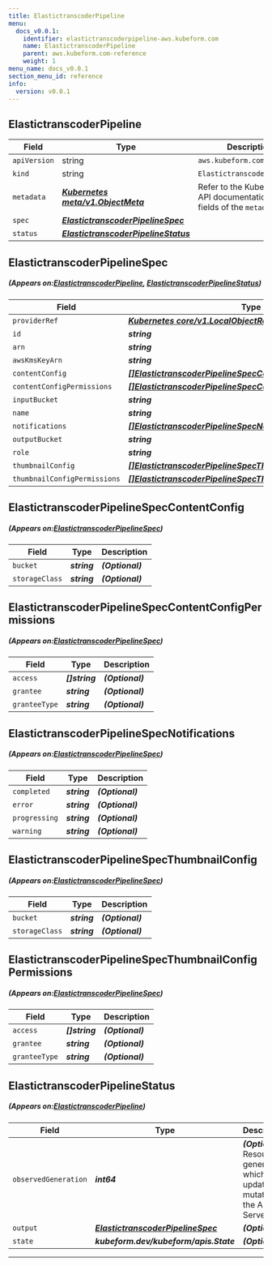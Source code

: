 ```yaml
---
title: ElastictranscoderPipeline
menu:
  docs_v0.0.1:
    identifier: elastictranscoderpipeline-aws.kubeform.com
    name: ElastictranscoderPipeline
    parent: aws.kubeform.com-reference
    weight: 1
menu_name: docs_v0.0.1
section_menu_id: reference
info:
  version: v0.0.1
---
```


## ElastictranscoderPipeline
| Field | Type | Description |
| ------ | ----- | ----------- |
| `apiVersion` | string | `aws.kubeform.com/v1alpha1` |
|    `kind` | string | `ElastictranscoderPipeline` |
| `metadata` | ***[Kubernetes meta/v1.ObjectMeta](https://kubernetes.io/docs/reference/generated/kubernetes-api/v1.13/#objectmeta-v1-meta)***|Refer to the Kubernetes API documentation for the fields of the `metadata` field.|
| `spec` | ***[ElastictranscoderPipelineSpec](#ElastictranscoderPipelineSpec)***||
| `status` | ***[ElastictranscoderPipelineStatus](#ElastictranscoderPipelineStatus)***||
## ElastictranscoderPipelineSpec
##### (Appears on:[ElastictranscoderPipeline](#ElastictranscoderPipeline), [ElastictranscoderPipelineStatus](#ElastictranscoderPipelineStatus))
| Field | Type | Description |
| ------ | ----- | ----------- |
| `providerRef` | ***[Kubernetes core/v1.LocalObjectReference](https://kubernetes.io/docs/reference/generated/kubernetes-api/v1.13/#localobjectreference-v1-core)***||
| `id` | ***string***||
| `arn` | ***string***| ***(Optional)*** |
| `awsKmsKeyArn` | ***string***| ***(Optional)*** |
| `contentConfig` | ***[[]ElastictranscoderPipelineSpecContentConfig](#ElastictranscoderPipelineSpecContentConfig)***| ***(Optional)*** |
| `contentConfigPermissions` | ***[[]ElastictranscoderPipelineSpecContentConfigPermissions](#ElastictranscoderPipelineSpecContentConfigPermissions)***| ***(Optional)*** |
| `inputBucket` | ***string***||
| `name` | ***string***| ***(Optional)*** |
| `notifications` | ***[[]ElastictranscoderPipelineSpecNotifications](#ElastictranscoderPipelineSpecNotifications)***| ***(Optional)*** |
| `outputBucket` | ***string***| ***(Optional)*** |
| `role` | ***string***||
| `thumbnailConfig` | ***[[]ElastictranscoderPipelineSpecThumbnailConfig](#ElastictranscoderPipelineSpecThumbnailConfig)***| ***(Optional)*** |
| `thumbnailConfigPermissions` | ***[[]ElastictranscoderPipelineSpecThumbnailConfigPermissions](#ElastictranscoderPipelineSpecThumbnailConfigPermissions)***| ***(Optional)*** |
## ElastictranscoderPipelineSpecContentConfig
##### (Appears on:[ElastictranscoderPipelineSpec](#ElastictranscoderPipelineSpec))
| Field | Type | Description |
| ------ | ----- | ----------- |
| `bucket` | ***string***| ***(Optional)*** |
| `storageClass` | ***string***| ***(Optional)*** |
## ElastictranscoderPipelineSpecContentConfigPermissions
##### (Appears on:[ElastictranscoderPipelineSpec](#ElastictranscoderPipelineSpec))
| Field | Type | Description |
| ------ | ----- | ----------- |
| `access` | ***[]string***| ***(Optional)*** |
| `grantee` | ***string***| ***(Optional)*** |
| `granteeType` | ***string***| ***(Optional)*** |
## ElastictranscoderPipelineSpecNotifications
##### (Appears on:[ElastictranscoderPipelineSpec](#ElastictranscoderPipelineSpec))
| Field | Type | Description |
| ------ | ----- | ----------- |
| `completed` | ***string***| ***(Optional)*** |
| `error` | ***string***| ***(Optional)*** |
| `progressing` | ***string***| ***(Optional)*** |
| `warning` | ***string***| ***(Optional)*** |
## ElastictranscoderPipelineSpecThumbnailConfig
##### (Appears on:[ElastictranscoderPipelineSpec](#ElastictranscoderPipelineSpec))
| Field | Type | Description |
| ------ | ----- | ----------- |
| `bucket` | ***string***| ***(Optional)*** |
| `storageClass` | ***string***| ***(Optional)*** |
## ElastictranscoderPipelineSpecThumbnailConfigPermissions
##### (Appears on:[ElastictranscoderPipelineSpec](#ElastictranscoderPipelineSpec))
| Field | Type | Description |
| ------ | ----- | ----------- |
| `access` | ***[]string***| ***(Optional)*** |
| `grantee` | ***string***| ***(Optional)*** |
| `granteeType` | ***string***| ***(Optional)*** |
## ElastictranscoderPipelineStatus
##### (Appears on:[ElastictranscoderPipeline](#ElastictranscoderPipeline))
| Field | Type | Description |
| ------ | ----- | ----------- |
| `observedGeneration` | ***int64***| ***(Optional)*** Resource generation, which is updated on mutation by the API Server.|
| `output` | ***[ElastictranscoderPipelineSpec](#ElastictranscoderPipelineSpec)***| ***(Optional)*** |
| `state` | ***kubeform.dev/kubeform/apis.State***| ***(Optional)*** |
---
